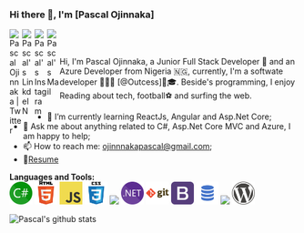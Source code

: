 ### Hi there 👋, I'm [Pascal Ojinnaka]

<a href="https://twitter.com/pascalojinnaka">
  <img align="left" alt="Pascal Ojinnaka | Twitter" width="22px"    src="https://cdn.jsdelivr.net/npm/simple-icons@v3/icons/twitter.svg" />
</a>
<a href="https://www.linkedin.com/in/pascal-ojinnaka/">
  <img align="left" alt="Pascal's LinkdeIN" width="22px" src="https://cdn.jsdelivr.net/npm/simple-icons@v3/icons/linkedin.svg" />
</a>
<a href="">
  <img align="left" alt="Pascal's Instagram" width="22px" src="https://cdn.jsdelivr.net/npm/simple-icons@v3/icons/instagram.svg" />
</a>
<a href="https://mailto:ojinnnakapascal@gmail.com">
  <img align="left" alt="Pascal's Mail" width="22px" src="https://cdn.jsdelivr.net/npm/simple-icons@v3/icons/gmail.svg" />
</a>

<br />
<br />

Hi, I'm Pascal Ojinnaka, a Junior Full Stack Developer 🚀 and an Azure Developer from Nigeria 🇳🇬, currently, I'm a softwate developer 🙍🏽‍♂️ [@Outcess]🏽‍🎓. Beside's programming, I enjoy Reading about tech, football⚽ and surfing the web.

- 🌱 I’m currently learning ReactJs, Angular and Asp.Net Core; 
- 💬 Ask me about anything related to C#, Asp.Net Core MVC and Azure, I am happy to help;
- 📫 How to reach me: ojinnnakapascal@gmail.com;
- 📝[Resume](https://drive.google.com/file/d/1SjgMa8MleWXqj5g-KmL-ygwHn4AjLiju/view?usp=sharing)

**Languages and Tools:**  
<code><img height="40" src="https://raw.githubusercontent.com/github/explore/80688e429a7d4ef2fca1e82350fe8e3517d3494d/topics/csharp/csharp.png"></code>
<code><img height="40" src="https://raw.githubusercontent.com/github/explore/80688e429a7d4ef2fca1e82350fe8e3517d3494d/topics/html/html.png"></code>
<code><img height="40" src="https://raw.githubusercontent.com/github/explore/80688e429a7d4ef2fca1e82350fe8e3517d3494d/topics/javascript/javascript.png"></code>
<code><img height="40" src="https://raw.githubusercontent.com/github/explore/80688e429a7d4ef2fca1e82350fe8e3517d3494d/topics/css/css.png"></code>
<code><img height="40" src="https://camo.githubusercontent.com/55ddd36a30f28a10ed8f518c7e73005d991584f8/687474703a2f2f7265732e636c6f7564696e6172792e636f6d2f756e69636f646576656c6f7065722f696d6167652f75706c6f61642f76313532343737363736342f6e6578742d6a736c6f676f2e737667"></code>
<code><img height="40" src="https://raw.githubusercontent.com/github/explore/80688e429a7d4ef2fca1e82350fe8e3517d3494d/topics/dotnet/dotnet.png"></code>
<code><img height="40" src="https://raw.githubusercontent.com/github/explore/80688e429a7d4ef2fca1e82350fe8e3517d3494d/topics/git/git.png"></code>
<code><img height="40" src="https://raw.githubusercontent.com/github/explore/80688e429a7d4ef2fca1e82350fe8e3517d3494d/topics/bootstrap/bootstrap.png"></code>
<code><img height="40" src="https://raw.githubusercontent.com/github/explore/80688e429a7d4ef2fca1e82350fe8e3517d3494d/topics/sql/sql.png"></code>
<code><img height="40" src="https://camo.githubusercontent.com/87d7034892fd41dc88f3606bb44b853f87cd2c51/68747470733a2f2f7265666163746f72696e6775692e6e7963332e63646e2e6469676974616c6f6365616e7370616365732e636f6d2f7461696c77696e642d6c6f676f2e737667"></code>
<code><img height="40" src="https://raw.githubusercontent.com/github/explore/80688e429a7d4ef2fca1e82350fe8e3517d3494d/topics/wordpress/wordpress.png"></code>

![Pascal's github stats](https://github-readme-stats.vercel.app/api?username=passy4ucj&show_icons=true&hide_border=true)

<!--
**passy4ucj/passy4ucj** is a ✨ _special_ ✨ repository because its `README.md` (this file) appears on your GitHub profile.

Here are some ideas to get you started:

- 🔭 I’m currently working on ...
- 🌱 I’m currently learning ...
- 👯 I’m looking to collaborate on ...
- 🤔 I’m looking for help with ...
- 💬 Ask me about ...
- 📫 How to reach me: ...
- 😄 Pronouns: ...
- ⚡ Fun fact: ...
-->
